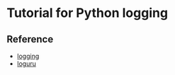 # Tutorial for Python logging
## Reference
* [logging](https://docs.python.org/zh-tw/3/howto/logging.html)
* [loguru](https://github.com/Delgan/loguru)
